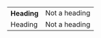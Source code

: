<table><tbody><tr><th>Heading</th><td>Not a heading</td></tr><tr><td>Heading</td><td>Not a heading</td></tr></tbody></table>